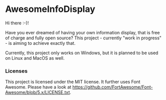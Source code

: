 # AwesomeInfoDisplay

<p>
Hi there :-)!

Have you ever dreamed of having your own information display, that is free of charge and fully open source?
This project - currently "work in progress" - is aiming to achieve exactly that. 
</p>
<p>
Currently, this project only works on Windows, but it is planned to be used on Linux and MacOS as well.
</p>

### Licenses

This project is licensed under the MIT license. It further uses Font Awesome.
Please have a look at https://github.com/FortAwesome/Font-Awesome/blob/5.x/LICENSE.txt.
